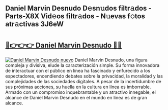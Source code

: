## Daniel Marvin Desnudo D𝚎sn𝚞dos filtr𝚊dos - Parts-X8X Vid𝚎os filtr𝚊dos - N𝚞evas f𝚘tos atr𝚊ctivas 3J6eW

# <h2><a href="http://mb2x29x.tromn.icu/?c=Daniel+Marvin+Desnudo">🔗👉👉👉 Daniel Marvin Desnudo 🔗🔗</a></h2>

[![Daniel Marvin Desnudo nuevo](https://i.imgur.com/pEAQMta.gif)](http://mb2x29x.tromn.icu/?c=Daniel+Marvin+Desnudo)
Daniel Marvin Desnudo, una figura compleja y divisiva, elude la caracterización simple. Su forma innovadora de interactuar con el público en línea ha fascinado y enfurecido a los espectadores, encendiendo debates sobre la privacidad, la moralidad y las complejidades de las sociedades digitales. A pesar de la incertidumbre de sus próximas acciones, su huella en la cultura en línea es imborrable. Armado con un compromiso inquebrantable y un atractivo innegable, el alcance de Daniel Marvin Desnudo en el mundo en línea es de gran alcance.

